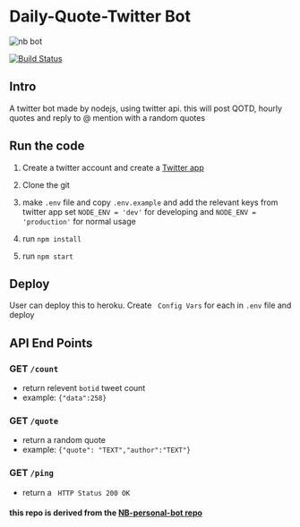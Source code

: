 
  

#  Daily-Quote-Twitter Bot

![nb bot](https://nb-twitter-bot.herokuapp.com/main.png)

  

[![Build Status](https://travis-ci.org/namila007/daily-quote-twitter-bot.svg?branch=master)](https://travis-ci.org/namila007/daily-quote-twitter-bot)

  

##  Intro

  

A twitter bot made by nodejs, using twitter api. this will post QOTD, hourly quotes and reply to @ mention with a random quotes

  

##  Run the code

  

1. Create a twitter account and create a [Twitter app](https://apps.twitter.com/)

2. Clone the git

3. make `.env` file and copy `.env.example` and add the relevant keys from twitter app
set `NODE_ENV = 'dev'` for developing and `NODE_ENV = 'production'` for normal usage

4. run `npm install`

5. run `npm start`

  

##  Deploy

User can deploy this to heroku. Create ` Config Vars` for each in `.env` file and deploy
  

##  API End Points

  

### GET `/count`

 - return relevent `botid` tweet count
 - example: `{"data":258}`

### GET `/quote`

 - return a random quote 
 - example: `{"quote": "TEXT","author":"TEXT"}`

### GET `/ping`

 - return a ` HTTP Status 200 OK`


#### this repo is derived from the [NB-personal-bot repo](https://github.com/namila007/nb-twitter-bot)